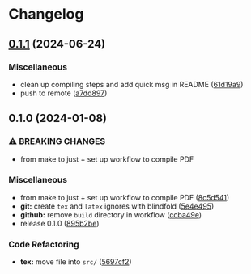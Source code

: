 # Changelog

## [0.1.1](https://github.com/engeir/phd-thesis/compare/v0.1.0...v0.1.1) (2024-06-24)


### Miscellaneous

* clean up compiling steps and add quick msg in README ([61d19a9](https://github.com/engeir/phd-thesis/commit/61d19a99c757a52b4a326f22197b22180c40ee03))
* push to remote ([a7dd897](https://github.com/engeir/phd-thesis/commit/a7dd8973fc72f54112924e3f7ceaf91718df2d0e))

## 0.1.0 (2024-01-08)


### ⚠ BREAKING CHANGES

* from make to just + set up workflow to compile PDF

### Miscellaneous

* from make to just + set up workflow to compile PDF ([8c5d541](https://github.com/engeir/phd-thesis/commit/8c5d5411f491fdcecbb1d0f5b697d265168acbaf))
* **git:** create `tex` and `latex` ignores with blindfold ([5e4e495](https://github.com/engeir/phd-thesis/commit/5e4e495fc0190ac8343306ac038a8111920d4405))
* **github:** remove `build` directory in workflow ([ccba49e](https://github.com/engeir/phd-thesis/commit/ccba49e82a3cd13966ee4df9c6b5472211717e83))
* release 0.1.0 ([895b2be](https://github.com/engeir/phd-thesis/commit/895b2beeee0dc19594b5b99cb1e3b405b72d81b7))


### Code Refactoring

* **tex:** move file into `src/` ([5697cf2](https://github.com/engeir/phd-thesis/commit/5697cf25b77e7faa2f78047f28afb6d2336973c0))
